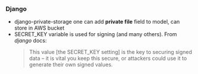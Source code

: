 ### Django

* django-private-storage
    one can add **private file** field to model, can store in AWS bucket
* SECRET_KEY variable is used for signing (and many others). 
    From *django* docs: 
  > This value [the SECRET_KEY setting] is the key to securing signed data – it is vital you keep this secure, or attackers could use it to generate their own signed values.

